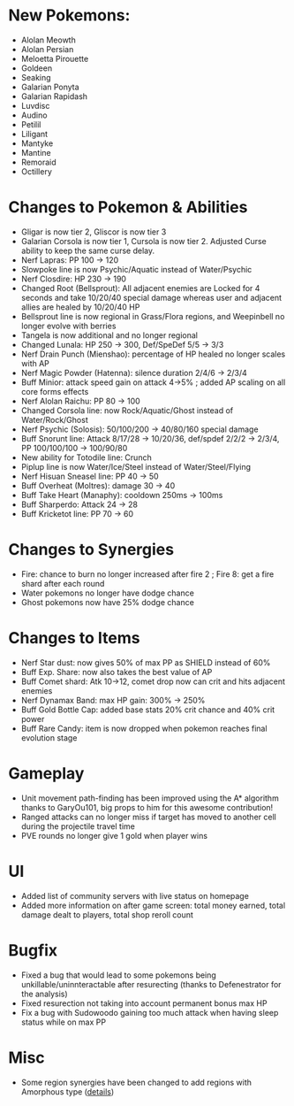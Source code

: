 # New Pokemons:
- Alolan Meowth
- Alolan Persian
- Meloetta Pirouette
- Goldeen
- Seaking
- Galarian Ponyta
- Galarian Rapidash
- Luvdisc
- Audino
- Petilil
- Liligant
- Mantyke
- Mantine
- Remoraid
- Octillery

# Changes to Pokemon & Abilities

- Gligar is now tier 2, Gliscor is now tier 3
- Galarian Corsola is now tier 1, Cursola is now tier 2. Adjusted Curse ability to keep the same curse delay.
- Nerf Lapras: PP 100 → 120
- Slowpoke line is now Psychic/Aquatic instead of Water/Psychic
- Nerf Closdire: HP 230 → 190
- Changed Root (Bellsprout): All adjacent enemies are Locked for 4 seconds and take 10/20/40 special damage whereas user and adjacent allies are healed by 10/20/40 HP
- Bellsprout line is now regional in Grass/Flora regions, and Weepinbell no longer evolve with berries
- Tangela is now additional and no longer regional
- Changed Lunala: HP 250 → 300, Def/SpeDef 5/5 → 3/3
- Nerf Drain Punch (Mienshao): percentage of HP healed no longer scales with AP
- Nerf Magic Powder (Hatenna): silence duration 2/4/6 → 2/3/4
- Buff Minior: attack speed gain on attack 4→5% ; added AP scaling on all core forms effects
- Nerf Alolan Raichu: PP 80 → 100
- Changed Corsola line: now Rock/Aquatic/Ghost instead of Water/Rock/Ghost
- Nerf Psychic (Solosis): 50/100/200 → 40/80/160 special damage
- Buff Snorunt line: Attack 8/17/28 → 10/20/36, def/spdef 2/2/2 → 2/3/4, PP 100/100/100 → 100/90/80
- New ability for Totodile line: Crunch
- Piplup line is now Water/Ice/Steel instead of Water/Steel/Flying
- Nerf Hisuan Sneasel line: PP 40 → 50
- Buff Overheat (Moltres): damage 30 → 40
- Buff Take Heart (Manaphy): cooldown 250ms → 100ms
- Buff Sharperdo: Attack 24 → 28
- Buff Kricketot line: PP 70 → 60

# Changes to Synergies

- Fire: chance to burn no longer increased after fire 2 ; Fire 8: get a fire shard after each round
- Water pokemons no longer have dodge chance
- Ghost pokemons now have 25% dodge chance

# Changes to Items

- Nerf Star dust: now gives 50% of max PP as SHIELD instead of 60%
- Buff Exp. Share: now also takes the best value of AP
- Buff Comet shard: Atk 10→12, comet drop now can crit and hits adjacent enemies
- Nerf Dynamax Band: max HP gain: 300% → 250%
- Buff Gold Bottle Cap: added base stats 20% crit chance and 40% crit power
- Buff Rare Candy: item is now dropped when pokemon reaches final evolution stage

# Gameplay

- Unit movement path-finding has been improved using the A* algorithm thanks to GaryOu101, big props to him for this awesome contribution!
- Ranged attacks can no longer miss if target has moved to another cell during the projectile travel time
- PVE rounds no longer give 1 gold when player wins

# UI

- Added list of community servers with live status on homepage
- Added more information on after game screen: total money earned, total damage dealt to players, total shop reroll count

# Bugfix

- Fixed a bug that would lead to some pokemons being unkillable/uninnteractable after resurecting (thanks to Defenestrator for the analysis)
- Fixed resurection not taking into account permanent bonus max HP
- Fix a bug with Sudowoodo gaining too much attack when having sleep status while on max PP

# Misc

- Some region synergies have been changed to add regions with Amorphous type ([details](https://github.com/keldaanCommunity/pokemonAutoChess/commit/21804c628ca403c0914db2f68f6315e0f9a51c92#diff-9c96a7aef333d81a5c1b0c1264418f86c1bf4b37be15a7131c2f53ddb6ce2acb))